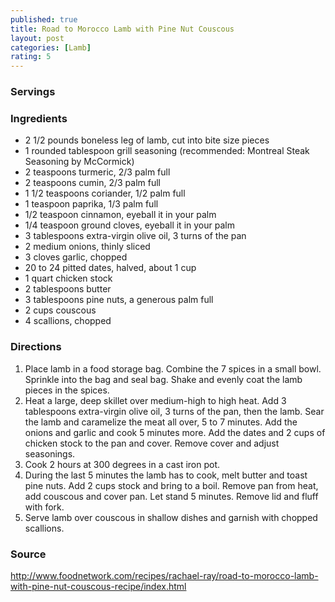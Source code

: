 ```yaml
---
published: true
title: Road to Morocco Lamb with Pine Nut Couscous
layout: post
categories: [Lamb]
rating: 5
---
```

### Servings


### Ingredients
- 2 1/2 pounds boneless leg of lamb, cut into bite size pieces
- 1 rounded tablespoon grill seasoning (recommended: Montreal Steak Seasoning by McCormick)
- 2 teaspoons turmeric, 2/3 palm full
- 2 teaspoons cumin, 2/3 palm full
- 1 1/2 teaspoons coriander, 1/2 palm full
- 1 teaspoon paprika, 1/3 palm full
- 1/2 teaspoon cinnamon, eyeball it in your palm
- 1/4 teaspoon ground cloves, eyeball it in your palm
- 3 tablespoons extra-virgin olive oil, 3 turns of the pan
- 2 medium onions, thinly sliced
- 3 cloves garlic, chopped
- 20 to 24 pitted dates, halved, about 1 cup
- 1 quart chicken stock
- 2 tablespoons butter
- 3 tablespoons pine nuts, a generous palm full
- 2 cups couscous
- 4 scallions, chopped


### Directions
1. Place lamb in a food storage bag. Combine the 7 spices in a small bowl. Sprinkle into the bag and seal bag. Shake and evenly coat the lamb pieces in the spices.
2. Heat a large, deep skillet over medium-high to high heat. Add 3 tablespoons extra-virgin olive oil, 3 turns of the pan, then the lamb. Sear the lamb and caramelize the meat all over, 5 to 7 minutes. Add the onions and garlic and cook 5 minutes more. Add the dates and 2 cups of chicken stock to the pan and cover. Remove cover and adjust seasonings.
3. Cook 2 hours at 300 degrees in a cast iron pot.
4. During the last 5 minutes the lamb has to cook, melt butter and toast pine nuts. Add 2 cups stock and bring to a boil. Remove pan from heat, add couscous and cover pan. Let stand 5 minutes. Remove lid and fluff with fork.
5. Serve lamb over couscous in shallow dishes and garnish with chopped scallions.

### Source
<a href="http://www.foodnetwork.com/recipes/rachael-ray/road-to-morocco-lamb-with-pine-nut-couscous-recipe/index.html" target="new">http://www.foodnetwork.com/recipes/rachael-ray/road-to-morocco-lamb-with-pine-nut-couscous-recipe/index.html</a>
